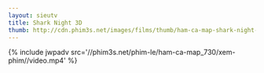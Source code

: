 ```yaml
---
layout: sieutv
title: Shark Night 3D
thumb: http://cdn.phim3s.net/images/films/thumb/ham-ca-map-shark-night-3d-2011.jpg
---
```

{% include jwpadv src='//phim3s.net/phim-le/ham-ca-map_730/xem-phim//video.mp4' %}